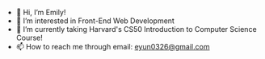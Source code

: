- 👋 Hi, I’m Emily!
- 👀 I’m interested in Front-End Web Development
- 🌱 I’m currently taking Harvard's CS50 Introduction to Computer Science Course!
- 📫 How to reach me through email: eyun0326@gmail.com

<!---
emyun/emyun is a ✨ special ✨ repository because its `README.md` (this file) appears on your GitHub profile.
You can click the Preview link to take a look at your changes.
--->
